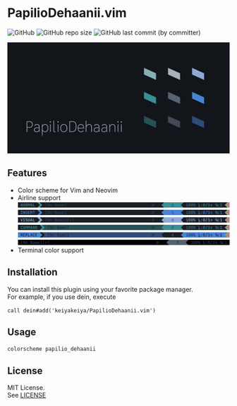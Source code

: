 # PapilioDehaanii.vim

![GitHub](https://img.shields.io/github/license/keiyakeiya/PapilioDehaanii.vim?color=4a83d4)
![GitHub repo size](https://img.shields.io/github/repo-size/keiyakeiya/PapilioDehaanii.vim?color=8CABD7)
![GitHub last commit (by committer)](https://img.shields.io/github/last-commit/keiyakeiya/PapilioDehaanii.vim?display_timestamp=committer&color=398f93)



![PapilioDehaanii](./imgs/papiliodehaanii.jpg)

## Features

- Color scheme for Vim and Neovim
- Airline support
    ![Airline-Normal](./imgs/airline-normal.jpg)
    ![Airline-Insert](./imgs/airline-insert.jpg)
    ![Airline-Visual](./imgs/airline-visual.jpg)
    ![Airline-Command](./imgs/airline-command.jpg)
    ![Airline-Replace](./imgs/airline-replace.jpg)
    ![Airline-Inactive](./imgs/airline-inactive.jpg)
- Terminal color support

## Installation

You can install this plugin using your favorite package manager.  
For example, if you use dein, execute

```:vim
call dein#add('keiyakeiya/PapilioDehaanii.vim')
```

## Usage

```:vim
colorscheme papilio_dehaanii
```

## License
MIT License.  
See [LICENSE](https://github.com/keiyakeiya/PapilioDehaanii.vim/blob/main/LICENSE)
